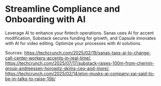 # Streamline Compliance and Onboarding with AI

Leverage AI to enhance your fintech operations. Sanas uses AI for accent modification, Substack secures funding for growth, and Capsule innovates with AI for video editing. Optimize your processes with AI solutions.

Sources: https://techcrunch.com/2025/02/19/sanas-taps-ai-to-change-call-center-workers-accents-in-real-time/, https://techcrunch.com/2025/07/17/substack-raises-100m-from-chernin-group-andreessen-horowitz-skims-ceo-and-more/, https://techcrunch.com/2025/02/14/elon-musks-ai-company-xai-said-to-be-in-talks-to-raise-10b/